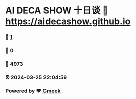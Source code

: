 #  AI DECA SHOW 十日谈  :link: https://aidecashow.github.io 
### :page_facing_up: [1](https://aidecashow.github.io/tag.html) 
### :speech_balloon: 0 
### :hibiscus: 4973 
### :alarm_clock: 2024-03-25 22:04:59 
### Powered by :heart: [Gmeek](https://github.com/Meekdai/Gmeek)
